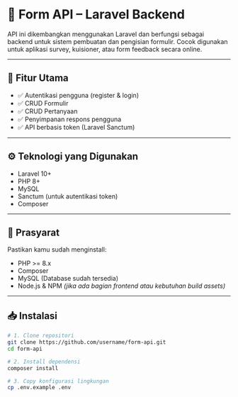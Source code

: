 # 📄 Form API – Laravel Backend

API ini dikembangkan menggunakan Laravel dan berfungsi sebagai backend untuk sistem pembuatan dan pengisian formulir. Cocok digunakan untuk aplikasi survey, kuisioner, atau form feedback secara online.

---

## 🚀 Fitur Utama

- ✅ Autentikasi pengguna (register & login)
- ✅ CRUD Formulir
- ✅ CRUD Pertanyaan
- ✅ Penyimpanan respons pengguna
- ✅ API berbasis token (Laravel Sanctum)

---

## ⚙️ Teknologi yang Digunakan

- Laravel 10+
- PHP 8+
- MySQL
- Sanctum (untuk autentikasi token)
- Composer

---

## 🧾 Prasyarat

Pastikan kamu sudah menginstall:
- PHP >= 8.x
- Composer
- MySQL (Database sudah tersedia)
- Node.js & NPM *(jika ada bagian frontend atau kebutuhan build assets)*

---

## 📥 Instalasi

```bash
# 1. Clone repositori
git clone https://github.com/username/form-api.git
cd form-api

# 2. Install dependensi
composer install

# 3. Copy konfigurasi lingkungan
cp .env.example .env
